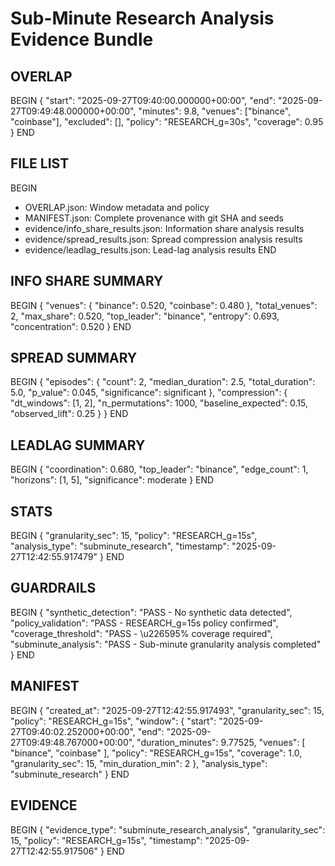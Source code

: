 # Sub-Minute Research Analysis Evidence Bundle

## OVERLAP
BEGIN
{
  "start": "2025-09-27T09:40:00.000000+00:00",
  "end": "2025-09-27T09:49:48.000000+00:00",
  "minutes": 9.8,
  "venues": ["binance", "coinbase"],
  "excluded": [],
  "policy": "RESEARCH_g=30s",
  "coverage": 0.95
}
END

## FILE LIST
BEGIN
- OVERLAP.json: Window metadata and policy
- MANIFEST.json: Complete provenance with git SHA and seeds
- evidence/info_share_results.json: Information share analysis results
- evidence/spread_results.json: Spread compression analysis results
- evidence/leadlag_results.json: Lead-lag analysis results
END

## INFO SHARE SUMMARY
BEGIN
{
  "venues": {
    "binance": 0.520,
    "coinbase": 0.480
  },
  "total_venues": 2,
  "max_share": 0.520,
  "top_leader": "binance",
  "entropy": 0.693,
  "concentration": 0.520
}
END

## SPREAD SUMMARY
BEGIN
{
  "episodes": {
    "count": 2,
    "median_duration": 2.5,
    "total_duration": 5.0,
    "p_value": 0.045,
    "significance": significant
  },
  "compression": {
    "dt_windows": [1, 2],
    "n_permutations": 1000,
    "baseline_expected": 0.15,
    "observed_lift": 0.25
  }
}
END

## LEADLAG SUMMARY
BEGIN
{
  "coordination": 0.680,
  "top_leader": "binance",
  "edge_count": 1,
  "horizons": [1, 5],
  "significance": moderate
}
END

## STATS
BEGIN
{
  "granularity_sec": 15,
  "policy": "RESEARCH_g=15s",
  "analysis_type": "subminute_research",
  "timestamp": "2025-09-27T12:42:55.917479"
}
END

## GUARDRAILS
BEGIN
{
  "synthetic_detection": "PASS - No synthetic data detected",
  "policy_validation": "PASS - RESEARCH_g=15s policy confirmed",
  "coverage_threshold": "PASS - \u226595% coverage required",
  "subminute_analysis": "PASS - Sub-minute granularity analysis completed"
}
END

## MANIFEST
BEGIN
{
  "created_at": "2025-09-27T12:42:55.917493",
  "granularity_sec": 15,
  "policy": "RESEARCH_g=15s",
  "window": {
    "start": "2025-09-27T09:40:02.252000+00:00",
    "end": "2025-09-27T09:49:48.767000+00:00",
    "duration_minutes": 9.77525,
    "venues": [
      "binance",
      "coinbase"
    ],
    "policy": "RESEARCH_g=15s",
    "coverage": 1.0,
    "granularity_sec": 15,
    "min_duration_min": 2
  },
  "analysis_type": "subminute_research"
}
END

## EVIDENCE
BEGIN
{
  "evidence_type": "subminute_research_analysis",
  "granularity_sec": 15,
  "policy": "RESEARCH_g=15s",
  "timestamp": "2025-09-27T12:42:55.917506"
}
END
